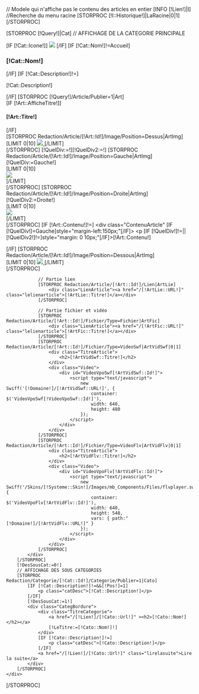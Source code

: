 // Modele qui n'affiche pas le contenu des articles en entier
[INFO [!Lien!]|I]
//Recherche du menu racine
[STORPROC [!I::Historique!]|LaRacine|0|1][/STORPROC]


[STORPROC [!Query!]|Cat]
	// AFFICHAGE DE LA CATEGORIE PRINCIPALE
	<div class="Redaction block">
		[IF [!Cat::Icone!]]
			<img src="/[!Cat::Icone!]" class="img-responsive"/>
		[/IF]
		[IF [!Cat::Nom!]!=Accueil]
			<div class="TitreCategorie">
				<h3 class="title_block">[!Cat::Nom!]</h3>
			</div>
		[/IF]
		[IF [!Cat::Description!]!=]
			<p class="catDesc">[!Cat::Description!]</p>
		[/IF]
		[STORPROC [!Query!]/Article/Publier=1|Art]
			<div class="Article CategBordureP">
				[IF [!Art::AfficheTitre!]]
					<div class="TitreArticle">
						<h4>[!Art::Titre!]</h4>
					</div>
				[/IF]
				<div class="ArticleAvecImage">
					[STORPROC Redaction/Article/[!Art::Id!]/Image/Position=Dessus|ArtImg]
						<div class="ImageArticleDessusDessous">
							[LIMIT 0|10]
								<a href="/[!ArtImg::URL!]" title="[!Art::Titre!]" class="mb" rel="[[!Art::Id!]]">
									<img src="/[!ArtImg::URL!].limit.400x500.jpg" />
								</a>
							[/LIMIT]
						</div>
					[/STORPROC]
					[!QuelDiv:=!][!QuelDiv2:=!]
					[STORPROC Redaction/Article/[!Art::Id!]/Image/Position=Gauche|ArtImg]
						[!QuelDiv:=Gauche!]
						<div class="ImageArticleGauche">
							[LIMIT 0|10]
								<div>
									<a href="/[!ArtImg::URL!]" title="[!Art::Titre!]" class="mb" rel="[[!Art::Id!]]">
										<img src="/[!ArtImg::URL!].limit.150x150.jpg" />
									</a>
								</div>
							[/LIMIT]
						</div>
					[/STORPROC]
					[STORPROC Redaction/Article/[!Art::Id!]/Image/Position=Droite|ArtImg]
						[!QuelDiv2:=Droite!]
						<div class="ImageArticleDroite" >
							[LIMIT 0|10]
								<div>
									<a href="/[!ArtImg::URL!]" title="[!Art::Titre!]" class="mb" rel="[[!Art::Id!]]">
										<img src="/[!ArtImg::URL!].limit.150x150.jpg" />
									</a>
								</div>
							[/LIMIT]
						</div>
					[/STORPROC]
					[IF [!Art::Contenu!]!=]
						<div class="ContenuArticle" [IF [!QuelDiv!]=Gauche]style="margin-left:150px;"[/IF]>
							<p [IF [!QuelDiv!]!=||[!QuelDiv2!]!=]style="margin: 0 10px;"[/IF]>[!Art::Contenu!]</p>
						</div>
					[/IF]
					[STORPROC Redaction/Article/[!Art::Id!]/Image/Position=Dessous|ArtImg]
						<div class="ImageArticleDessusDessous">
							[LIMIT 0|10]
								<a href="/[!ArtImg::URL!]" title="[!Art::Titre!]" class="mb" rel="[[!Art::Id!]]">
									<img src="/[!ArtImg::URL!].limit.400x500.jpg" />
								</a>
							[/LIMIT]
						</div>
					[/STORPROC]
				</div>

				// Partie lien
				[STORPROC Redaction/Article/[!Art::Id!]/Lien|ArtLie]
					<div class="LienArticle"><a href="/[!ArtLie::URL!]"  class="lelienarticle">[!ArtLie::Titre!]</a></div>
				[/STORPROC]

				// Partie fichier et vidéo
				[STORPROC Redaction/Article/[!Art::Id!]/Fichier/Type=Fichier|ArtFic]
					<div class="LienArticle"><a href="/[!ArtFic::URL!]" class="lelienarticle">[!ArtFic::Titre!]</a></div>
				[/STORPROC]
				[STORPROC Redaction/Article/[!Art::Id!]/Fichier/Type=VideoSwf|ArtVidSwf|0|1]
					<div class="TitreArticle">
						<h2>[!ArtVidSwf::Titre!]</h2>
					</div>
					<div class="Video">
						<div id="VideoVpoSwf[!ArtVidSwf::Id!]">
							<script type="text/javascript">
								new Swiff('[!Domaine!]/[!ArtVidSwf::URL!]', {
									container: $('VideoVpoSwf[!VideoVpoSwf::Id!]'),
									width: 640,
									height: 480
								});
							</script>
						</div>
					</div>
				[/STORPROC]
				[STORPROC Redaction/Article/[!Art::Id!]/Fichier/Type=VideoFlv|ArtVidFlv|0|1]
					<div class="TitreArticle">
						<h2>[!ArtVidFlv::Titre!]</h2>
					</div>
					<div class="Video">
						<div id="VideoVpoFlv[!ArtVidFlv::Id!]">
							<script type="text/javascript">
								new Swiff('/Skins/[!Systeme::Skin!]/Images/mb_Components/Files/flvplayer.swf', {
									container: $('VideoVpoFlv[!ArtVidFlv::Id!]'),
									width: 640,
									height: 548,
									vars: { path:"[!Domaine!]/[!ArtVidFlv::URL!]" }
								});
							</script>
						</div>
					</div>
				[/STORPROC]
			</div>
		[/STORPROC]
		[!DesSousCat:=0!]
		// AFFICHAGE DES SOUS CATEGORIES
		[STORPROC Redaction/Categorie/[!Cat::Id!]/Categorie/Publier=1|Cato]
			[IF [!Cat::Description!]!=&&[!Pos!]=1]
				<p class="catDesc">[!Cat::Description!]</p>
			[/IF]
			[!DesSousCat:=1!]
			<div class="CategBordure">
				<div class="TitreCategorie">
					<a href="/[!Lien!]/[!Cato::Url!]" ><h2>[!Cato::Nom!]</h2></a>
					[!LeTitre:=[!Cato::Nom!]!]
				</div>
				[IF [!Cato::Description!]!=]
					<p class="catDesc">[!Cato::Description!]</p>
				[/IF]
				<a href="/[!Lien!]/[!Cato::Url!]" class="lirelasuite">Lire la suite</a>
			</div>
		[/STORPROC]
	</div>
[/STORPROC]